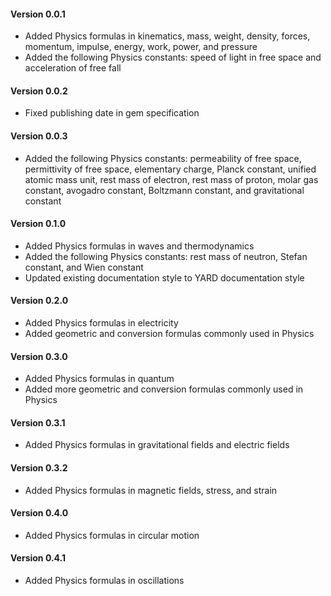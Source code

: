 #### Version 0.0.1
* Added Physics formulas in kinematics, mass, weight, density, forces, momentum, impulse, energy, work, power, and pressure
* Added the following Physics constants: speed of light in free space and acceleration of free fall

#### Version 0.0.2
* Fixed publishing date in gem specification

#### Version 0.0.3
* Added the following Physics constants: permeability of free space, permittivity of free space, elementary charge, Planck constant, unified atomic mass unit, rest mass of electron, rest mass of proton, molar gas constant, avogadro constant, Boltzmann constant, and gravitational constant

#### Version 0.1.0
* Added Physics formulas in waves and thermodynamics
* Added the following Physics constants: rest mass of neutron, Stefan constant, and Wien constant
* Updated existing documentation style to YARD documentation style

#### Version 0.2.0
* Added Physics formulas in electricity
* Added geometric and conversion formulas commonly used in Physics

#### Version 0.3.0
* Added Physics formulas in quantum
* Added more geometric and conversion formulas commonly used in Physics

#### Version 0.3.1
* Added Physics formulas in gravitational fields and electric fields

#### Version 0.3.2
* Added Physics formulas in magnetic fields, stress, and strain

#### Version 0.4.0
* Added Physics formulas in circular motion

#### Version 0.4.1
* Added Physics formulas in oscillations
